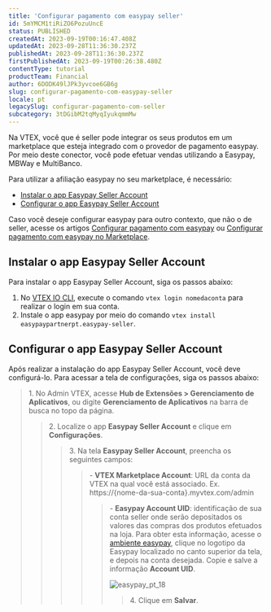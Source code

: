 ```yaml
---
title: 'Configurar pagamento com easypay seller'
id: 5mYMCM1tiRiZO6PozuUncE
status: PUBLISHED
createdAt: 2023-09-19T00:16:47.408Z
updatedAt: 2023-09-28T11:36:30.237Z
publishedAt: 2023-09-28T11:36:30.237Z
firstPublishedAt: 2023-09-19T00:26:38.480Z
contentType: tutorial
productTeam: Financial
author: 6DODK49lJPk3yvcoe6GB6g
slug: configurar-pagamento-com-easypay-seller
locale: pt
legacySlug: configurar-pagamento-com-seller
subcategory: 3tDGibM2tqMyqIyukqmmMw
---
```


Na VTEX, você que é seller pode integrar os seus produtos em um marketplace que esteja integrado com o provedor de pagamento easypay. Por meio deste conector, você pode efetuar vendas utilizando a Easypay, MBWay e MultiBanco.

Para utilizar a afiliação easypay no seu marketplace, é necessário:

- [Instalar o app Easypay Seller Account](#instalar-o-app-easypay-seller-account)
- [Configurar o app Easypay Seller Account](#configurar-o-app-easypay-seller-account)

<div class="alert alert-warning" role="alert">Caso você deseje configurar easypay para outro contexto, que não o de seller, acesse os artigos <a href="https://help.vtex.com/pt/tutorial/configurar-pagamento-com-easypay--3xJQqjMIn0ARDI1HcwK88J">Configurar pagamento com easypay</a> ou <a href="https://help.vtex.com/pt/tutorial/configurar-pagamento-com-easypay-marketplace--3YllWiITcPEOpteuToEdO7">Configurar pagamento com easypay no Marketplace</a>.</div>

## Instalar o app Easypay Seller Account

Para instalar o app Easypay Seller Account, siga os passos abaixo:

1. No [VTEX IO CLI](https://developers.vtex.com/docs/guides/vtex-io-documentation-vtex-io-cli-install), execute o comando `vtex login nomedaconta` para realizar o login em sua conta.
2. Instale o app easypay por meio do comando `vtex install easypaypartnerpt.easypay-seller`. 

## Configurar o app Easypay Seller Account

Após realizar a instalação do app Easypay Seller Account, você deve configurá-lo. Para acessar a tela de configurações, siga os passos abaixo:

<blockquote><ui>1. No Admin VTEX, acesse <b>Hub de Extensões > Gerenciamento de Aplicativos</b>, ou digite <b>Gerenciamento de Aplicativos</b> na barra de busca no topo da página.</ui>

<blockquote><ui>2. Localize o app <b>Easypay Seller Account</b> e clique em <b>Configurações</b>.</ui>

<blockquote><ui>3. Na tela <b>Easypay Seller Account</b>, preencha os seguintes campos:</ui>

<blockquote><ui>- <b>VTEX Marketplace Account</b>: URL da conta da VTEX na qual você está associado. Ex. https://{nome-da-sua-conta}.myvtex.com/admin</ui> 

<blockquote><ui>- <b>Easypay Account UID</b>: identificação de sua conta seller onde serão depositados os valores das compras dos produtos efetuados na loja. Para obter esta informação, acesse o <a href="https://backoffice.easypay.pt/">ambiente easypay</a>, clique no logotipo da Easypay localizado no canto superior da tela, e depois na conta desejada. Copie e salve a informação <b>Account UID</b>.</ui> 

![easypay_pt_18](https://images.ctfassets.net/alneenqid6w5/72jPh8mwBcEqbtiCBU09Bm/e9218fcccf92ed76e45024aa1c4c2285/easypay_pt_18.PNG)

<blockquote><ui>4. Clique em <b>Salvar</b>.</ui>

